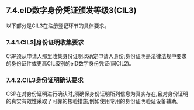 ## 7.4.eID数字身份凭证颁发等级3\(CIL3\)

以下部分是CIL3在注册登记环节的具体要求。

### 7.4.1.CIL3\|身份证明收集要求

CSP须从申请人那里收集身份证明以确定申请人身份;身份证明是法律法规中要求的身份证件或更高CIL级别的eID数字身份凭证\(同CIL2\)。

### 7.4.2.CIL3身份证明确认要求

CSP在对身份证明进行确认时,须确保身份证明所列信息为真实存在,且对身份证明的真实有效性采取了可靠的核验措施,例如使用专用的身份证明验证设备辅助。

